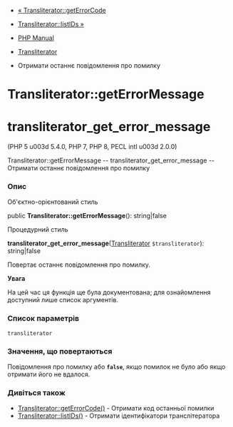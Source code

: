 - [« Transliterator::getErrorCode](transliterator.geterrorcode.md)
- [Transliterator::listIDs »](transliterator.listids.md)

- [PHP Manual](index.md)
- [Transliterator](class.transliterator.md)
- Отримати останнє повідомлення про помилку

# Transliterator::getErrorMessage

# transliterator_get_error_message

(PHP 5 u003d 5.4.0, PHP 7, PHP 8, PECL intl u003d 2.0.0)

Transliterator::getErrorMessage -- transliterator_get_error_message --
Отримати останнє повідомлення про помилку

### Опис

Об'єктно-орієнтований стиль

public **Transliterator::getErrorMessage**(): string\|false

Процедурний стиль

**transliterator_get_error_message**([Transliterator](class.transliterator.md)
`$transliterator`): string\|false

Повертає останнє повідомлення про помилку.

**Увага**

На цей час ця функція ще була документована; для
ознайомлення доступний лише список аргументів.

### Список параметрів

`transliterator`

### Значення, що повертаються

Повідомлення про помилку або **`false`**, якщо помилок не було або якщо
отримати його не вдалося.

### Дивіться також

- [Transliterator::getErrorCode()](transliterator.geterrorcode.md) -
Отримати код останньої помилки
- [Transliterator::listIDs()](transliterator.listids.md) - Отримати
ідентифікатори транслітератора

